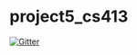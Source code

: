 # project5_cs413

[![Gitter](https://badges.gitter.im/Join%20Chat.svg)](https://gitter.im/bsaganey/project5_cs413?utm_source=badge&utm_medium=badge&utm_campaign=pr-badge&utm_content=badge)